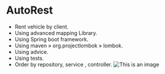 # AutoRest
* Rent vehicle by client.
* Using advanced mapping Library.
* Using Spring boot framework.
* Using maven » org.projectlombok » lombok.
* Using advice.
* Using tests.
* Order by repository, service , controller.
![This is an image](https://media.istockphoto.com/vectors/vector-vintage-car-vector-id888227368?k=20&m=888227368&s=612x612&w=0&h=fcN7gWQn2oCDlanoi5-QdBa009CpDtRVb2FHvQadXQ0=)
